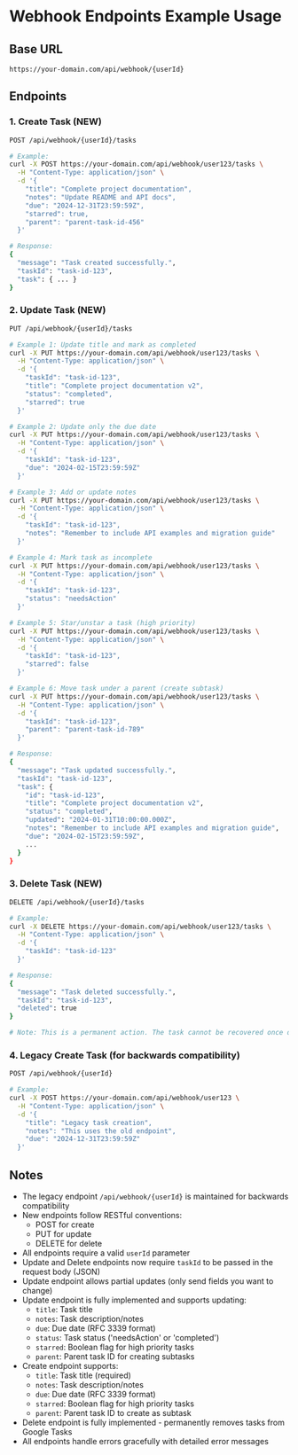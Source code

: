 # Webhook Endpoints Example Usage

## Base URL
```
https://your-domain.com/api/webhook/{userId}
```

## Endpoints

### 1. Create Task (NEW)
```bash
POST /api/webhook/{userId}/tasks

# Example:
curl -X POST https://your-domain.com/api/webhook/user123/tasks \
  -H "Content-Type: application/json" \
  -d '{
    "title": "Complete project documentation",
    "notes": "Update README and API docs",
    "due": "2024-12-31T23:59:59Z",
    "starred": true,
    "parent": "parent-task-id-456"
  }'

# Response:
{
  "message": "Task created successfully.",
  "taskId": "task-id-123",
  "task": { ... }
}
```

### 2. Update Task (NEW)
```bash
PUT /api/webhook/{userId}/tasks

# Example 1: Update title and mark as completed
curl -X PUT https://your-domain.com/api/webhook/user123/tasks \
  -H "Content-Type: application/json" \
  -d '{
    "taskId": "task-id-123",
    "title": "Complete project documentation v2",
    "status": "completed",
    "starred": true
  }'

# Example 2: Update only the due date
curl -X PUT https://your-domain.com/api/webhook/user123/tasks \
  -H "Content-Type: application/json" \
  -d '{
    "taskId": "task-id-123",
    "due": "2024-02-15T23:59:59Z"
  }'

# Example 3: Add or update notes
curl -X PUT https://your-domain.com/api/webhook/user123/tasks \
  -H "Content-Type: application/json" \
  -d '{
    "taskId": "task-id-123",
    "notes": "Remember to include API examples and migration guide"
  }'

# Example 4: Mark task as incomplete
curl -X PUT https://your-domain.com/api/webhook/user123/tasks \
  -H "Content-Type: application/json" \
  -d '{
    "taskId": "task-id-123",
    "status": "needsAction"
  }'

# Example 5: Star/unstar a task (high priority)
curl -X PUT https://your-domain.com/api/webhook/user123/tasks \
  -H "Content-Type: application/json" \
  -d '{
    "taskId": "task-id-123",
    "starred": false
  }'

# Example 6: Move task under a parent (create subtask)
curl -X PUT https://your-domain.com/api/webhook/user123/tasks \
  -H "Content-Type: application/json" \
  -d '{
    "taskId": "task-id-123",
    "parent": "parent-task-id-789"
  }'

# Response:
{
  "message": "Task updated successfully.",
  "taskId": "task-id-123",
  "task": {
    "id": "task-id-123",
    "title": "Complete project documentation v2",
    "status": "completed",
    "updated": "2024-01-31T10:00:00.000Z",
    "notes": "Remember to include API examples and migration guide",
    "due": "2024-02-15T23:59:59Z",
    ...
  }
}
```

### 3. Delete Task (NEW)
```bash
DELETE /api/webhook/{userId}/tasks

# Example:
curl -X DELETE https://your-domain.com/api/webhook/user123/tasks \
  -H "Content-Type: application/json" \
  -d '{
    "taskId": "task-id-123"
  }'

# Response:
{
  "message": "Task deleted successfully.",
  "taskId": "task-id-123",
  "deleted": true
}

# Note: This is a permanent action. The task cannot be recovered once deleted.
```

### 4. Legacy Create Task (for backwards compatibility)
```bash
POST /api/webhook/{userId}

# Example:
curl -X POST https://your-domain.com/api/webhook/user123 \
  -H "Content-Type: application/json" \
  -d '{
    "title": "Legacy task creation",
    "notes": "This uses the old endpoint",
    "due": "2024-12-31T23:59:59Z"
  }'
```

## Notes

- The legacy endpoint `/api/webhook/{userId}` is maintained for backwards compatibility
- New endpoints follow RESTful conventions:
  - POST for create
  - PUT for update
  - DELETE for delete
- All endpoints require a valid `userId` parameter
- Update and Delete endpoints now require `taskId` to be passed in the request body (JSON)
- Update endpoint allows partial updates (only send fields you want to change)
- Update endpoint is fully implemented and supports updating:
  - `title`: Task title
  - `notes`: Task description/notes
  - `due`: Due date (RFC 3339 format)
  - `status`: Task status ('needsAction' or 'completed')
  - `starred`: Boolean flag for high priority tasks
  - `parent`: Parent task ID for creating subtasks
- Create endpoint supports:
  - `title`: Task title (required)
  - `notes`: Task description/notes
  - `due`: Due date (RFC 3339 format)
  - `starred`: Boolean flag for high priority tasks
  - `parent`: Parent task ID to create as subtask
- Delete endpoint is fully implemented - permanently removes tasks from Google Tasks
- All endpoints handle errors gracefully with detailed error messages
